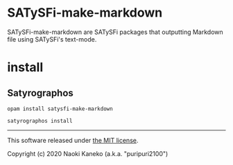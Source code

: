 # SATySFi-make-markdown

SATySFi-make-markdown are SATySFi packages that outputting Markdown file using SATySFi's text-mode.

# install

## Satyrographos

```
opam install satysfi-make-markdown

satyrographos install
```

---

This software released under [the MIT license](https://github.com/puripuri2100/SATySFi-make-markdown/blob/master/LICENSE).

Copyright (c) 2020 Naoki Kaneko (a.k.a. "puripuri2100")